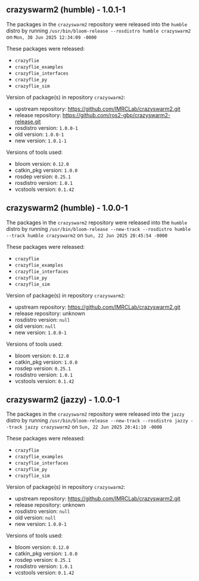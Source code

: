 ## crazyswarm2 (humble) - 1.0.1-1

The packages in the `crazyswarm2` repository were released into the `humble` distro by running `/usr/bin/bloom-release --rosdistro humble crazyswarm2` on `Mon, 30 Jun 2025 12:34:09 -0000`

These packages were released:
- `crazyflie`
- `crazyflie_examples`
- `crazyflie_interfaces`
- `crazyflie_py`
- `crazyflie_sim`

Version of package(s) in repository `crazyswarm2`:

- upstream repository: https://github.com/IMRCLab/crazyswarm2.git
- release repository: https://github.com/ros2-gbp/crazyswarm2-release.git
- rosdistro version: `1.0.0-1`
- old version: `1.0.0-1`
- new version: `1.0.1-1`

Versions of tools used:

- bloom version: `0.12.0`
- catkin_pkg version: `1.0.0`
- rosdep version: `0.25.1`
- rosdistro version: `1.0.1`
- vcstools version: `0.1.42`


## crazyswarm2 (humble) - 1.0.0-1

The packages in the `crazyswarm2` repository were released into the `humble` distro by running `/usr/bin/bloom-release --new-track --rosdistro humble --track humble crazyswarm2` on `Sun, 22 Jun 2025 20:45:54 -0000`

These packages were released:
- `crazyflie`
- `crazyflie_examples`
- `crazyflie_interfaces`
- `crazyflie_py`
- `crazyflie_sim`

Version of package(s) in repository `crazyswarm2`:

- upstream repository: https://github.com/IMRCLab/crazyswarm2.git
- release repository: unknown
- rosdistro version: `null`
- old version: `null`
- new version: `1.0.0-1`

Versions of tools used:

- bloom version: `0.12.0`
- catkin_pkg version: `1.0.0`
- rosdep version: `0.25.1`
- rosdistro version: `1.0.1`
- vcstools version: `0.1.42`


## crazyswarm2 (jazzy) - 1.0.0-1

The packages in the `crazyswarm2` repository were released into the `jazzy` distro by running `/usr/bin/bloom-release --new-track --rosdistro jazzy --track jazzy crazyswarm2` on `Sun, 22 Jun 2025 20:41:10 -0000`

These packages were released:
- `crazyflie`
- `crazyflie_examples`
- `crazyflie_interfaces`
- `crazyflie_py`
- `crazyflie_sim`

Version of package(s) in repository `crazyswarm2`:

- upstream repository: https://github.com/IMRCLab/crazyswarm2.git
- release repository: unknown
- rosdistro version: `null`
- old version: `null`
- new version: `1.0.0-1`

Versions of tools used:

- bloom version: `0.12.0`
- catkin_pkg version: `1.0.0`
- rosdep version: `0.25.1`
- rosdistro version: `1.0.1`
- vcstools version: `0.1.42`


